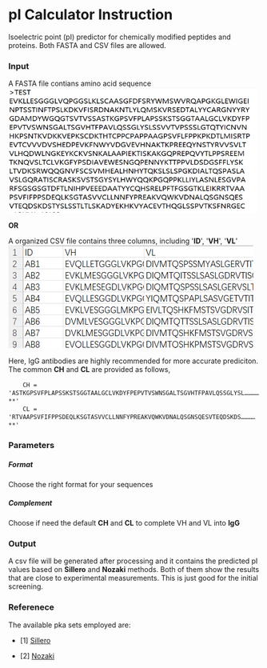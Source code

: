 # pI Calculator Instruction

Isoelectric point (pI) predictor for chemically modified peptides and proteins. Both FASTA and CSV files are allowed.

### Input
A FASTA file contians amino acid sequence
</br>
<img src="https://raw.githubusercontent.com/leedony/Test/main/antibody_FASTA_sample.png" width = "500" height = "250" div/>

**OR**

A organized CSV file contains three columns, including '**ID**', '**VH**', '**VL**'
</br>
![图片](https://raw.githubusercontent.com/leedony/Test/main/antibody_csv_format.png)

Here, IgG antibodies are highly recommended for more accurate prediciton. 
The common **CH** and **CL** are provided as follows,

        CH = 'ASTKGPSVFPLAPSSKSTSGGTAALGCLVKDYFPEPVTVSWNSGALTSGVHTFPAVLQSSGLYSL…………**'
        CL = 'RTVAAPSVFIFPPSDEQLKSGTASVVCLLNNFYPREAKVQWKVDNALQSGNSQESVTEQDSKDS…………**'
### Parameters
##### Format
Choose the right format for your sequences
##### Complement
Choose if need the default **CH** and **CL** to complete VH and VL into **IgG** 
### Output
A csv file will be generated after processing and it contains the predicted pI values based on **Sillero** and **Nozaki** methods. Both of them show the results that are close to experimental measurements. This is just good for the initial screening.

### Referenece
The available pka sets employed are:

<div id="refer-anchor-1"></div>

- [1] [Sillero](http://europepmc.org/article/MED/2774179)
<div id="refer-anchor-2"></div>

- [2] [Nozaki](https://www.jbc.org/article/S0021-9258(19)77210-X/fulltext)

